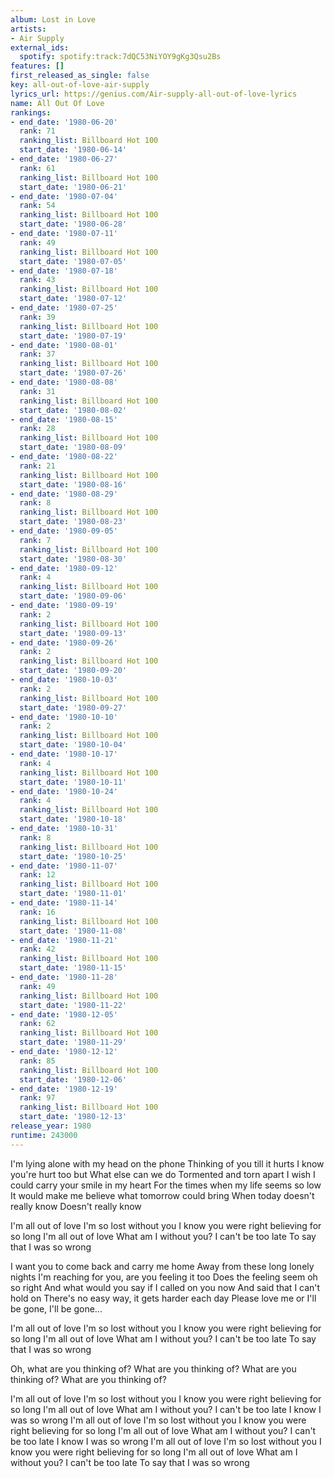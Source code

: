 ```yaml
---
album: Lost in Love
artists:
- Air Supply
external_ids:
  spotify: spotify:track:7dQC53NiYOY9gKg3Qsu2Bs
features: []
first_released_as_single: false
key: all-out-of-love-air-supply
lyrics_url: https://genius.com/Air-supply-all-out-of-love-lyrics
name: All Out Of Love
rankings:
- end_date: '1980-06-20'
  rank: 71
  ranking_list: Billboard Hot 100
  start_date: '1980-06-14'
- end_date: '1980-06-27'
  rank: 61
  ranking_list: Billboard Hot 100
  start_date: '1980-06-21'
- end_date: '1980-07-04'
  rank: 54
  ranking_list: Billboard Hot 100
  start_date: '1980-06-28'
- end_date: '1980-07-11'
  rank: 49
  ranking_list: Billboard Hot 100
  start_date: '1980-07-05'
- end_date: '1980-07-18'
  rank: 43
  ranking_list: Billboard Hot 100
  start_date: '1980-07-12'
- end_date: '1980-07-25'
  rank: 39
  ranking_list: Billboard Hot 100
  start_date: '1980-07-19'
- end_date: '1980-08-01'
  rank: 37
  ranking_list: Billboard Hot 100
  start_date: '1980-07-26'
- end_date: '1980-08-08'
  rank: 31
  ranking_list: Billboard Hot 100
  start_date: '1980-08-02'
- end_date: '1980-08-15'
  rank: 28
  ranking_list: Billboard Hot 100
  start_date: '1980-08-09'
- end_date: '1980-08-22'
  rank: 21
  ranking_list: Billboard Hot 100
  start_date: '1980-08-16'
- end_date: '1980-08-29'
  rank: 8
  ranking_list: Billboard Hot 100
  start_date: '1980-08-23'
- end_date: '1980-09-05'
  rank: 7
  ranking_list: Billboard Hot 100
  start_date: '1980-08-30'
- end_date: '1980-09-12'
  rank: 4
  ranking_list: Billboard Hot 100
  start_date: '1980-09-06'
- end_date: '1980-09-19'
  rank: 2
  ranking_list: Billboard Hot 100
  start_date: '1980-09-13'
- end_date: '1980-09-26'
  rank: 2
  ranking_list: Billboard Hot 100
  start_date: '1980-09-20'
- end_date: '1980-10-03'
  rank: 2
  ranking_list: Billboard Hot 100
  start_date: '1980-09-27'
- end_date: '1980-10-10'
  rank: 2
  ranking_list: Billboard Hot 100
  start_date: '1980-10-04'
- end_date: '1980-10-17'
  rank: 4
  ranking_list: Billboard Hot 100
  start_date: '1980-10-11'
- end_date: '1980-10-24'
  rank: 4
  ranking_list: Billboard Hot 100
  start_date: '1980-10-18'
- end_date: '1980-10-31'
  rank: 8
  ranking_list: Billboard Hot 100
  start_date: '1980-10-25'
- end_date: '1980-11-07'
  rank: 12
  ranking_list: Billboard Hot 100
  start_date: '1980-11-01'
- end_date: '1980-11-14'
  rank: 16
  ranking_list: Billboard Hot 100
  start_date: '1980-11-08'
- end_date: '1980-11-21'
  rank: 42
  ranking_list: Billboard Hot 100
  start_date: '1980-11-15'
- end_date: '1980-11-28'
  rank: 49
  ranking_list: Billboard Hot 100
  start_date: '1980-11-22'
- end_date: '1980-12-05'
  rank: 62
  ranking_list: Billboard Hot 100
  start_date: '1980-11-29'
- end_date: '1980-12-12'
  rank: 85
  ranking_list: Billboard Hot 100
  start_date: '1980-12-06'
- end_date: '1980-12-19'
  rank: 97
  ranking_list: Billboard Hot 100
  start_date: '1980-12-13'
release_year: 1980
runtime: 243000
---
```

I'm lying alone with my head on the phone
Thinking of you till it hurts
I know you're hurt too but
What else can we do
Tormented and torn apart
I wish I could carry your smile in my heart
For the times when my life seems so low
It would make me believe what tomorrow could bring
When today doesn't really know
Doesn't really know


I'm all out of love
I'm so lost without you
I know you were right believing for so long
I'm all out of love
What am I without you?
I can't be too late
To say that I was so wrong


I want you to come back and carry me home
Away from these long lonely nights
I'm reaching for you, are you feeling it too
Does the feeling seem oh so right
And what would you say if I called on you now
And said that I can't hold on
There's no easy way, it gets harder each day
Please love me or I'll be gone, I'll be gone...


I'm all out of love
I'm so lost without you
I know you were right believing for so long
I'm all out of love
What am I without you?
I can't be too late
To say that I was so wrong


Oh, what are you thinking of?
What are you thinking of?
What are you thinking of?
What are you thinking of?


I'm all out of love
I'm so lost without you
I know you were right believing for so long
I'm all out of love
What am I without you?
I can't be too late
I know I was so wrong
I'm all out of love
I'm so lost without you
I know you were right believing for so long
I'm all out of love
What am I without you?
I can't be too late
I know I was so wrong
I'm all out of love
I'm so lost without you
I know you were right believing for so long
I'm all out of love
What am I without you?
I can't be too late
To say that I was so wrong
